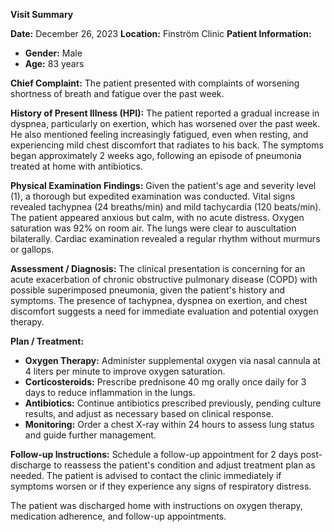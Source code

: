 **Visit Summary**

**Date:** December 26, 2023
**Location:** Finström Clinic
**Patient Information:**
- **Gender:** Male
- **Age:** 83 years

**Chief Complaint:**
The patient presented with complaints of worsening shortness of breath and fatigue over the past week.

**History of Present Illness (HPI):**
The patient reported a gradual increase in dyspnea, particularly on exertion, which has worsened over the past week. He also mentioned feeling increasingly fatigued, even when resting, and experiencing mild chest discomfort that radiates to his back. The symptoms began approximately 2 weeks ago, following an episode of pneumonia treated at home with antibiotics.

**Physical Examination Findings:**
Given the patient's age and severity level (1), a thorough but expedited examination was conducted. Vital signs revealed tachypnea (24 breaths/min) and mild tachycardia (120 beats/min). The patient appeared anxious but calm, with no acute distress. Oxygen saturation was 92% on room air. The lungs were clear to auscultation bilaterally. Cardiac examination revealed a regular rhythm without murmurs or gallops.

**Assessment / Diagnosis:**
The clinical presentation is concerning for an acute exacerbation of chronic obstructive pulmonary disease (COPD) with possible superimposed pneumonia, given the patient's history and symptoms. The presence of tachypnea, dyspnea on exertion, and chest discomfort suggests a need for immediate evaluation and potential oxygen therapy.

**Plan / Treatment:**
- **Oxygen Therapy:** Administer supplemental oxygen via nasal cannula at 4 liters per minute to improve oxygen saturation.
- **Corticosteroids:** Prescribe prednisone 40 mg orally once daily for 3 days to reduce inflammation in the lungs.
- **Antibiotics:** Continue antibiotics prescribed previously, pending culture results, and adjust as necessary based on clinical response.
- **Monitoring:** Order a chest X-ray within 24 hours to assess lung status and guide further management.

**Follow-up Instructions:**
Schedule a follow-up appointment for 2 days post-discharge to reassess the patient's condition and adjust treatment plan as needed. The patient is advised to contact the clinic immediately if symptoms worsen or if they experience any signs of respiratory distress.

The patient was discharged home with instructions on oxygen therapy, medication adherence, and follow-up appointments.